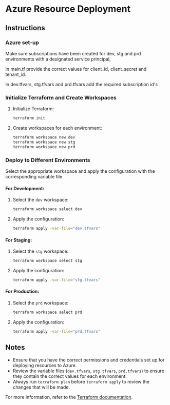 # Azure Resource Deployment

## Instructions

### Azure set-up

Make sure subscriptions have been created for dev, stg and prd environments with a designated service principal, 

In main.tf provide the correct values for client_id, client_secret and tenant_id. 

In dev.tfvars, stg.tfvars and prd.tfvars add the required subscription id's

### Initialize Terraform and Create Workspaces

1. Initialize Terraform:
    ```sh
    terraform init
    ```

2. Create workspaces for each environment:
    ```sh
    terraform workspace new dev
    terraform workspace new stg
    terraform workspace new prd
    ```

### Deploy to Different Environments

Select the appropriate workspace and apply the configuration with the corresponding variable file.

#### For Development:
1. Select the `dev` workspace:
    ```sh
    terraform workspace select dev
    ```

2. Apply the configuration:
    ```sh
    terraform apply -var-file="dev.tfvars"
    ```

#### For Staging:
1. Select the `stg` workspace:
    ```sh
    terraform workspace select stg
    ```

2. Apply the configuration:
    ```sh
    terraform apply -var-file="stg.tfvars"
    ```

#### For Production:
1. Select the `prd` workspace:
    ```sh
    terraform workspace select prd
    ```

2. Apply the configuration:
    ```sh
    terraform apply -var-file="prd.tfvars"
    ```

## Notes

- Ensure that you have the correct permissions and credentials set up for deploying resources to Azure.
- Review the variable files (`dev.tfvars`, `stg.tfvars`, `prd.tfvars`) to ensure they contain the correct values for each environment.
- Always run `terraform plan` before `terraform apply` to review the changes that will be made.

For more information, refer to the [Terraform documentation](https://www.terraform.io/docs/index.html).